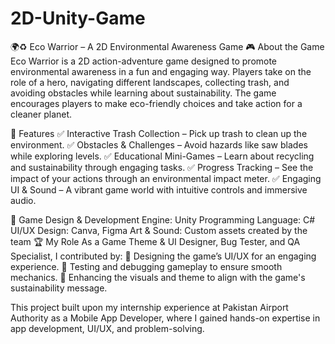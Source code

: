# 2D-Unity-Game
🌍♻️ Eco Warrior – A 2D Environmental Awareness Game 🎮
About the Game
Eco Warrior is a 2D action-adventure game designed to promote environmental awareness in a fun and engaging way. Players take on the role of a hero, navigating different landscapes, collecting trash, and avoiding obstacles while learning about sustainability. The game encourages players to make eco-friendly choices and take action for a cleaner planet.

🚀 Features
✅ Interactive Trash Collection – Pick up trash to clean up the environment.
✅ Obstacles & Challenges – Avoid hazards like saw blades while exploring levels.
✅ Educational Mini-Games – Learn about recycling and sustainability through engaging tasks.
✅ Progress Tracking – See the impact of your actions through an environmental impact meter.
✅ Engaging UI & Sound – A vibrant game world with intuitive controls and immersive audio.

🎨 Game Design & Development
Engine: Unity
Programming Language: C#
UI/UX Design: Canva, Figma
Art & Sound: Custom assets created by the team
🏆 My Role
As a Game Theme & UI Designer, Bug Tester, and QA Specialist, I contributed by:
🔹 Designing the game’s UI/UX for an engaging experience.
🔹 Testing and debugging gameplay to ensure smooth mechanics.
🔹 Enhancing the visuals and theme to align with the game's sustainability message.

This project built upon my internship experience at Pakistan Airport Authority as a Mobile App Developer, where I gained hands-on expertise in app development, UI/UX, and problem-solving.
